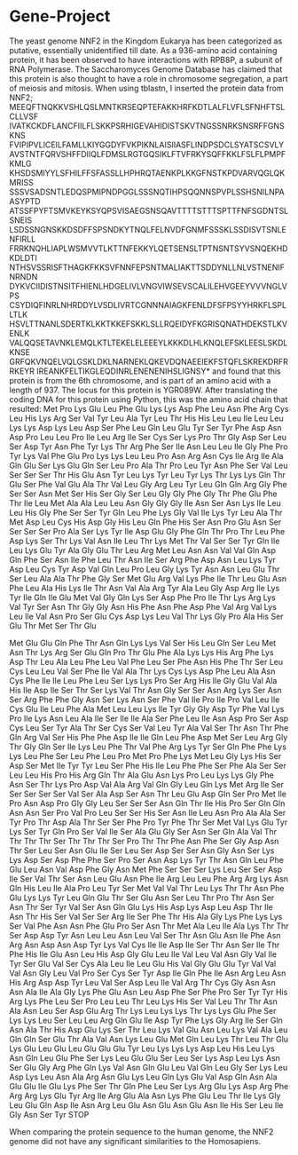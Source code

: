 # Gene-Project
The yeast genome NNF2 in the Kingdom Eukarya has been categorized as putative, essentially unidentified till date. As a 936-amino acid containing protein, it has been observed to have interactions with RPB8P, a subunit of RNA Polymerase. The Saccharomyces Genome Database has claimed that this protein is also thought to have a role in chromosome segregation, a part of meiosis and mitosis. 
When using tblastn, I inserted the protein data from NNF2; 
MEEQFTNQKKVSHLQSLMNTKRSEQPTEFAKKHRFKDTLALFLVFLSFNHFTSLCLLVSF
IVATKCKDFLANCFIILFLSKKPSRHIGEVAHIDISTSKVTNGSSNRKSNSRFFGNSKNS
FVIPIPVLICEILFAMLLKIYGGDYFVKPIKNLAISIIASFLINDPSDCLSYATSCSVLY
AVSTNTFQRVSHFFDIIQLFDMSLRGTGQSIKLFTVFRKYSQFFKKLFSLFLPMPFKMLG
KHSDSMIYYLSFHILFFSFASSLLHPHRQTAENKPLKKGFNSTKPDVARVQGLQKMRISS
SSSVSADSNTLEDQSPMIPNDPGGLSSSNQTIHPSQQNNSPVPLSSHSNILNPAASYPTD
ATSSFPYFTSMVKEYKSYQPSVISAEGSNSQAVTTTTSTTTSPTTFNFSGDNTSLSNEIS
LSDSSNGNSKKDSDFFSPSNDKYTNQLFELNVDFGNMFSSSKLSSDISVTSNLENFIRLL
FRRKNQHLIAPLWSMVVTLKTTNFEKKYLQETSENSLTPTNSNTSYVSNQEKHDKDLDTI
NTHSVSSRISFTHAGKFKKSVFNNFEPSNTMALIAKTTSDDYNLLNLVSTNENIFNRNDN
DYKVCIIDISTNSITFHIENLHDGELIVLVNGVIWSEVSCALILEHVGEEYVVVNGLVPS
CSYDIQFINRLNHRDDYLVSDLIVRTCGNNNAIAGKFENLDFSFPSYYHRKFLSPLLTLK
HSVLTTNANLSDERTKLKKTKKEFSKKLSLLRQEIDYFKGRISQNATHDEKSTLKVENLK
VALQQSETAVNKLEMQLKTLTEKELELEEEYLKKKDLHLKNQLEFSKLEESLSKDLKNSE
GRFQKVNQELVQLGSKLDKLNARNEKLQKEVDQNAEEIEKFSTQFLSKREKDRFRRKEYR
IREANKFELTIKGLEQDINRLENENENIHSLIGNSY*
and found that this protein is from the 6th chromosome, and is part of an amino acid with a length of 937. The locus for this protein is YGR089W. 
After translating the coding DNA for this protein using Python, this was the amino acid chain that resulted:
Met
Pro
Lys
Glu
Leu
Phe
Glu
Lys
Lys
Asp
Phe
Leu
Asn
Phe
Arg
Cys
Leu
His
Lys
Arg
Ser
Val
Tyr
Leu
Ala
Tyr
Leu
Thr
His
His
Leu
Leu
Ile
Leu
Leu
Lys
Lys
Asp
Lys
Leu
Asp
Ser
Phe
Leu
Gln
Leu
Glu
Tyr
Ser
Tyr
Phe
Asp
Asn
Asp
Pro
Leu
Leu
Pro
Ile
Leu
Arg
Ile
Ser
Cys
Ser
Lys
Pro
Thr
Gly
Asp
Ser
Leu
Ser
Asp
Tyr
Asn
Phe
Tyr
Lys
Thr
Arg
Phe
Ser
Ile
Asn
Leu
Leu
Ile
Gly
Phe
Pro
Tyr
Lys
Val
Phe
Glu
Pro
Lys
Lys
Leu
Leu
Pro
Asn
Arg
Asn
Cys
Ile
Arg
Ile
Ala
Gln
Glu
Ser
Lys
Glu
Gln
Ser
Leu
Pro
Ala
Thr
Pro
Leu
Tyr
Asn
Phe
Ser
Val
Leu
Ser
Ser
Ser
Thr
His
Glu
Asn
Tyr
Leu
Lys
Tyr
Leu
Tyr
Lys
Thr
Lys
Lys
Gln
Thr
Glu
Ser
Phe
Val
Glu
Ala
Thr
Val
Leu
Gly
Arg
Leu
Tyr
Leu
Gln
Gln
Arg
Gly
Phe
Ser
Ser
Asn
Met
Ser
His
Ser
Gly
Ser
Leu
Gly
Gly
Phe
Gly
Thr
Phe
Glu
Phe
Thr
Ile
Leu
Met
Ala
Ala
Leu
Leu
Asn
Gly
Gly
Gly
Ile
Asn
Ser
Asn
Lys
Ile
Leu
Leu
His
Gly
Phe
Ser
Ser
Tyr
Gln
Leu
Phe
Lys
Gly
Val
Ile
Lys
Tyr
Leu
Ala
Thr
Met
Asp
Leu
Cys
His
Asp
Gly
His
Leu
Gln
Phe
His
Ser
Asn
Pro
Glu
Asn
Ser
Ser
Ser
Ser
Pro
Ala
Ser
Lys
Tyr
Ile
Asp
Glu
Gly
Phe
Gln
Thr
Pro
Thr
Leu
Phe
Asp
Lys
Ser
Thr
Lys
Val
Asn
Ile
Leu
Thr
Lys
Met
Thr
Val
Ser
Ser
Tyr
Gln
Ile
Leu
Lys
Glu
Tyr
Ala
Gly
Glu
Thr
Leu
Arg
Met
Leu
Asn
Asn
Val
Val
Gln
Asp
Gln
Phe
Ser
Asn
Ile
Phe
Leu
Thr
Asn
Ile
Ser
Arg
Phe
Asp
Asn
Leu
Lys
Tyr
Asp
Leu
Cys
Tyr
Asp
Val
Gln
Leu
Pro
Leu
Gly
Lys
Tyr
Asn
Asn
Leu
Glu
Thr
Ser
Leu
Ala
Ala
Thr
Phe
Gly
Ser
Met
Glu
Arg
Val
Lys
Phe
Ile
Thr
Leu
Glu
Asn
Phe
Leu
Ala
His
Lys
Ile
Thr
Asn
Val
Ala
Arg
Tyr
Ala
Leu
Gly
Asp
Arg
Ile
Lys
Tyr
Ile
Gln
Ile
Glu
Met
Val
Gly
Gln
Lys
Ser
Asp
Phe
Pro
Ile
Thr
Lys
Arg
Lys
Val
Tyr
Ser
Asn
Thr
Gly
Gly
Asn
His
Phe
Asn
Phe
Asp
Phe
Val
Arg
Val
Lys
Leu
Ile
Val
Asn
Pro
Ser
Glu
Cys
Asp
Lys
Leu
Val
Thr
Lys
Gly
Pro
Ala
His
Ser
Glu
Thr
Met
Ser
Thr
Glu

Met
Glu
Glu
Gln
Phe
Thr
Asn
Gln
Lys
Lys
Val
Ser
His
Leu
Gln
Ser
Leu
Met
Asn
Thr
Lys
Arg
Ser
Glu
Gln
Pro
Thr
Glu
Phe
Ala
Lys
Lys
His
Arg
Phe
Lys
Asp
Thr
Leu
Ala
Leu
Phe
Leu
Val
Phe
Leu
Ser
Phe
Asn
His
Phe
Thr
Ser
Leu
Cys
Leu
Leu
Val
Ser
Phe
Ile
Val
Ala
Thr
Lys
Cys
Lys
Asp
Phe
Leu
Ala
Asn
Cys
Phe
Ile
Ile
Leu
Phe
Leu
Ser
Lys
Lys
Pro
Ser
Arg
His
Ile
Gly
Glu
Val
Ala
His
Ile
Asp
Ile
Ser
Thr
Ser
Lys
Val
Thr
Asn
Gly
Ser
Ser
Asn
Arg
Lys
Ser
Asn
Ser
Arg
Phe
Phe
Gly
Asn
Ser
Lys
Asn
Ser
Phe
Val
Ile
Pro
Ile
Pro
Val
Leu
Ile
Cys
Glu
Ile
Leu
Phe
Ala
Met
Leu
Leu
Lys
Ile
Tyr
Gly
Gly
Asp
Tyr
Phe
Val
Lys
Pro
Ile
Lys
Asn
Leu
Ala
Ile
Ser
Ile
Ile
Ala
Ser
Phe
Leu
Ile
Asn
Asp
Pro
Ser
Asp
Cys
Leu
Ser
Tyr
Ala
Thr
Ser
Cys
Ser
Val
Leu
Tyr
Ala
Val
Ser
Thr
Asn
Thr
Phe
Gln
Arg
Val
Ser
His
Phe
Phe
Asp
Ile
Ile
Gln
Leu
Phe
Asp
Met
Ser
Leu
Arg
Gly
Thr
Gly
Gln
Ser
Ile
Lys
Leu
Phe
Thr
Val
Phe
Arg
Lys
Tyr
Ser
Gln
Phe
Phe
Lys
Lys
Leu
Phe
Ser
Leu
Phe
Leu
Pro
Met
Pro
Phe
Lys
Met
Leu
Gly
Lys
His
Ser
Asp
Ser
Met
Ile
Tyr
Tyr
Leu
Ser
Phe
His
Ile
Leu
Phe
Phe
Ser
Phe
Ala
Ser
Ser
Leu
Leu
His
Pro
His
Arg
Gln
Thr
Ala
Glu
Asn
Lys
Pro
Leu
Lys
Lys
Gly
Phe
Asn
Ser
Thr
Lys
Pro
Asp
Val
Ala
Arg
Val
Gln
Gly
Leu
Gln
Lys
Met
Arg
Ile
Ser
Ser
Ser
Ser
Ser
Val
Ser
Ala
Asp
Ser
Asn
Thr
Leu
Glu
Asp
Gln
Ser
Pro
Met
Ile
Pro
Asn
Asp
Pro
Gly
Gly
Leu
Ser
Ser
Ser
Asn
Gln
Thr
Ile
His
Pro
Ser
Gln
Gln
Asn
Asn
Ser
Pro
Val
Pro
Leu
Ser
Ser
His
Ser
Asn
Ile
Leu
Asn
Pro
Ala
Ala
Ser
Tyr
Pro
Thr
Asp
Ala
Thr
Ser
Ser
Phe
Pro
Tyr
Phe
Thr
Ser
Met
Val
Lys
Glu
Tyr
Lys
Ser
Tyr
Gln
Pro
Ser
Val
Ile
Ser
Ala
Glu
Gly
Ser
Asn
Ser
Gln
Ala
Val
Thr
Thr
Thr
Thr
Ser
Thr
Thr
Thr
Ser
Pro
Thr
Thr
Phe
Asn
Phe
Ser
Gly
Asp
Asn
Thr
Ser
Leu
Ser
Asn
Glu
Ile
Ser
Leu
Ser
Asp
Ser
Ser
Asn
Gly
Asn
Ser
Lys
Lys
Asp
Ser
Asp
Phe
Phe
Ser
Pro
Ser
Asn
Asp
Lys
Tyr
Thr
Asn
Gln
Leu
Phe
Glu
Leu
Asn
Val
Asp
Phe
Gly
Asn
Met
Phe
Ser
Ser
Ser
Lys
Leu
Ser
Ser
Asp
Ile
Ser
Val
Thr
Ser
Asn
Leu
Glu
Asn
Phe
Ile
Arg
Leu
Leu
Phe
Arg
Arg
Lys
Asn
Gln
His
Leu
Ile
Ala
Pro
Leu
Tyr
Ser
Met
Val
Val
Thr
Leu
Lys
Thr
Thr
Asn
Phe
Glu
Lys
Lys
Tyr
Leu
Gln
Glu
Thr
Ser
Glu
Asn
Ser
Leu
Thr
Pro
Thr
Asn
Ser
Asn
Thr
Ser
Tyr
Val
Ser
Asn
Gln
Glu
Lys
His
Asp
Lys
Asp
Leu
Asp
Thr
Ile
Asn
Thr
His
Ser
Val
Ser
Ser
Arg
Ile
Ser
Phe
Thr
His
Ala
Gly
Lys
Phe
Lys
Lys
Ser
Val
Phe
Asn
Asn
Phe
Glu
Pro
Ser
Asn
Thr
Met
Ala
Leu
Ile
Ala
Lys
Thr
Thr
Ser
Asp
Asp
Tyr
Asn
Leu
Leu
Asn
Leu
Val
Ser
Thr
Asn
Glu
Asn
Ile
Phe
Asn
Arg
Asn
Asp
Asn
Asp
Tyr
Lys
Val
Cys
Ile
Ile
Asp
Ile
Ser
Thr
Asn
Ser
Ile
Thr
Phe
His
Ile
Glu
Asn
Leu
His
Asp
Gly
Glu
Leu
Ile
Val
Leu
Val
Asn
Gly
Val
Ile
Tyr
Ser
Glu
Val
Ser
Cys
Ala
Leu
Ile
Leu
Glu
His
Val
Gly
Glu
Glu
Tyr
Val
Val
Val
Asn
Gly
Leu
Val
Pro
Ser
Cys
Ser
Tyr
Asp
Ile
Gln
Phe
Ile
Asn
Arg
Leu
Asn
His
Arg
Asp
Asp
Tyr
Leu
Val
Ser
Asp
Leu
Ile
Val
Arg
Thr
Cys
Gly
Asn
Asn
Asn
Ala
Ile
Ala
Gly
Lys
Phe
Glu
Asn
Leu
Asp
Phe
Ser
Phe
Pro
Ser
Tyr
Tyr
His
Arg
Lys
Phe
Leu
Ser
Pro
Leu
Leu
Thr
Leu
Lys
His
Ser
Val
Leu
Thr
Thr
Asn
Ala
Asn
Leu
Ser
Asp
Glu
Arg
Thr
Lys
Leu
Lys
Lys
Thr
Lys
Lys
Glu
Phe
Ser
Lys
Lys
Leu
Ser
Leu
Leu
Arg
Gln
Glu
Ile
Asp
Tyr
Phe
Lys
Gly
Arg
Ile
Ser
Gln
Asn
Ala
Thr
His
Asp
Glu
Lys
Ser
Thr
Leu
Lys
Val
Glu
Asn
Leu
Lys
Val
Ala
Leu
Gln
Gln
Ser
Glu
Thr
Ala
Val
Asn
Lys
Leu
Glu
Met
Gln
Leu
Lys
Thr
Leu
Thr
Glu
Lys
Glu
Leu
Glu
Leu
Glu
Glu
Glu
Tyr
Leu
Lys
Lys
Lys
Asp
Leu
His
Leu
Lys
Asn
Gln
Leu
Glu
Phe
Ser
Lys
Leu
Glu
Glu
Ser
Leu
Ser
Lys
Asp
Leu
Lys
Asn
Ser
Glu
Gly
Arg
Phe
Gln
Lys
Val
Asn
Gln
Glu
Leu
Val
Gln
Leu
Gly
Ser
Lys
Leu
Asp
Lys
Leu
Asn
Ala
Arg
Asn
Glu
Lys
Leu
Gln
Lys
Glu
Val
Asp
Gln
Asn
Ala
Glu
Glu
Ile
Glu
Lys
Phe
Ser
Thr
Gln
Phe
Leu
Ser
Lys
Arg
Glu
Lys
Asp
Arg
Phe
Arg
Arg
Lys
Glu
Tyr
Arg
Ile
Arg
Glu
Ala
Asn
Lys
Phe
Glu
Leu
Thr
Ile
Lys
Gly
Leu
Glu
Gln
Asp
Ile
Asn
Arg
Leu
Glu
Asn
Glu
Asn
Glu
Asn
Ile
His
Ser
Leu
Ile
Gly
Asn
Ser
Tyr
STOP
>>> 
When comparing the protein sequence to the human genome, the NNF2 genome did not have any significant similarities to the Homosapiens. 
